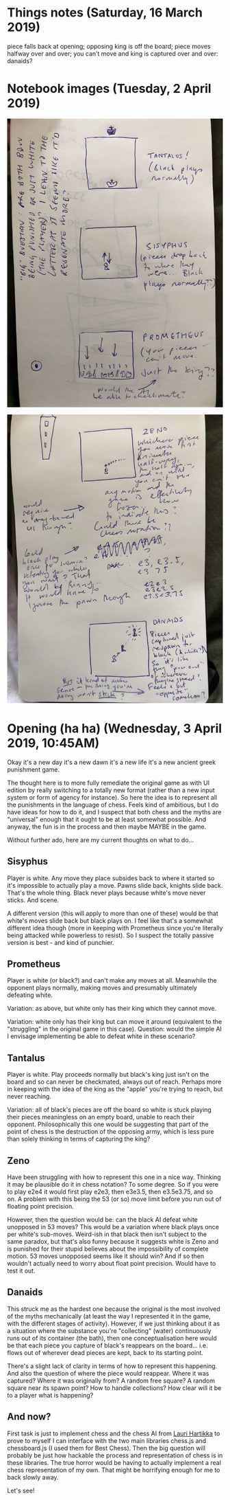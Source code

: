 # Things notes (Saturday, 16 March 2019)

piece falls back at opening; opposing king is off the board; piece moves halfway over and over; you can’t move and king is captured over and over: danaids?

# Notebook images (Tuesday, 2 April 2019)

![](images/notebook-1.png)

![](images/notebook-2.png)

# Opening (ha ha) (Wednesday, 3 April 2019, 10:45AM)

Okay it's a new day it's a new dawn it's a new life it's a new ancient greek punishment game.

The thought here is to more fully remediate the original game as with UI edition by really switching to a totally new format (rather than a new input system or form of agency for instance). So here the idea is to represent all the punishments in the language of chess. Feels kind of ambitious, but I do have ideas for how to do it, and I suspect that both chess and the myths are "universal" enough that it ought to be at least somewhat possible. And anyway, the fun is in the process and then maybe MAYBE in the game.

Without further ado, here are my current thoughts on what to do...

## Sisyphus

Player is white. Any move they place subsides back to where it started so it's impossible to actually play  a move. Pawns slide back, knights slide back. That's the whole thing. Black never plays because white's move never sticks. And scene.

A different version (this will apply to more than one of these) would be that white's moves slide back but black plays on. I feel like that's a somewhat different idea though (more in keeping with Prometheus since you're literally being attacked while powerless to resist). So I suspect the totally passive version is best - and kind of punchier.

## Prometheus

Player is white (or black?) and can't make any moves at all. Meanwhile the opponent plays normally, making moves and presumably ultimately defeating white.

Variation: as above, but white only has their king which they cannot move.

Variation: white only has their king but can move it around (equivalent to the "struggling" in the original game in this case). Question: would the simple AI I envisage implementing be able to defeat white in these scenario?

## Tantalus

Player is white. Play proceeds normally but black's king just isn't on the board and so can never be checkmated, always out of reach. Perhaps more in keeping with the idea of the king as the "apple" you're trying to reach, but never reaching.

Variation: all of black's pieces are off the board so white is stuck playing their pieces meaningless on an empty board, unable to reach their opponent. Philosophically this one would be suggesting that part of the point of chess is the destruction of the opposing army, which is less pure than solely thinking in terms of capturing the king?

## Zeno

Have been struggling with how to represent this one in a nice way. Thinking it may be plausible do it in chess notation? To some degree. So if you were to play e2e4 it would first play e2e3, then e3e3.5, then e3.5e3.75, and so on. A problem with this being the 53 (or so) move limit before you run out of floating point precision.

However, then the question would be: can the black AI defeat white unopposed in 53 moves? This would be a variation where black plays once per white's sub-moves. Weird-ish in that black then isn't subject to the same paradox, but that's also funny because it suggests white is Zeno and is punished for their stupid believes about the impossibility of complete motion.  53 moves unopposed seems like it should win? And if so then wouldn't actually need to worry about float point precision. Would have to test it out.

## Danaids

This struck me as the hardest one because the original is the most involved of the myths mechanically (at least the way I represented it in the game, with the different stages of activity). However, if we just thinking about it as a situation where the substance you're "collecting" (water) continuously runs out of its container (the bath), then one conceptualisation here would be that each piece you capture of black's reappears on the board... i.e. flows out of wherever dead pieces are kept, back to its starting point.

There's a slight lack of clarity in terms of how to represent this happening. And also the question of where the piece would reappear. Where it was captured? Where it was originally from? A random free square? A random square near its spawn point? How to handle collections? How clear will it be to a player what is happening?

## And now?

First task is just to implement chess and the chess AI from [Lauri Hartikka](https://medium.freecodecamp.org/simple-chess-ai-step-by-step-1d55a9266977) to prove to myself I can interface with the two main libraries chess.js and chessboard.js (I used them for Best Chess). Then the big question will probably be just how hackable the process and representation of chess is in these libraries. The true horror would be having to actually implement a real chess representation of my own. That might be horrifying enough for me to back slowly away.

Let's see!
